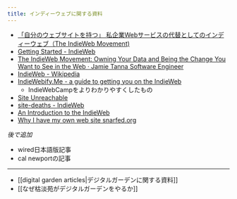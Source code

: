 ```yaml
---
title: インディーウェブに関する資料
---
```


- [「自分のウェブサイトを持つ」 私企業Webサービスの代替としてのインディーウェブ（The IndieWeb Movement)](https://www.cotan-en.com/blogs/news/the-indieweb-movement)
- [Getting Started - IndieWeb](https://indieweb.org/Getting_Started)
- [The IndieWeb Movement: Owning Your Data and Being the Change You Want to See in the Web · Jamie Tanna Software Engineer](https://www.jvt.me/posts/2019/10/20/indieweb-talk/)
- [IndieWeb - Wikipedia](https://en.wikipedia.org/wiki/IndieWeb)
- [IndieWebify.Me - a guide to getting you on the IndieWeb](https://indiewebify.me/)
	- IndieWebCampをよりわかりやすくしたもの
- [Site Unreachable](http://www.slate.com/blogs/future_tense/2014/04/25/indiewebcamps_create_tools_for_a_new_internet.html)
- [site-deaths - IndieWeb](https://indieweb.org/site-deaths)
- [An Introduction to the IndieWeb](https://boffosocko.com/2017/07/28/an-introduction-to-the-indieweb/)
- [Why I have my own web site  snarfed.org](https://snarfed.org/2012-07-25_why_i_have_my_own_web_site)

*後で追加*
- wired日本語版記事
- cal newportの記事　

----

- [[digital garden articles|デジタルガーデンに関する資料]]
- [[なぜ枯淡苑がデジタルガーデンをやるか]]